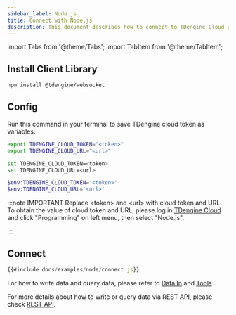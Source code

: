 ```yaml
---
sidebar_label: Node.js
title: Connect with Node.js
description: This document describes how to connect to TDengine Cloud using the Node.js client library.
---
```


<!-- exclude -->

import Tabs from '@theme/Tabs';
import TabItem from '@theme/TabItem';

<!-- exclude-end -->

## Install Client Library

```bash
npm install @tdengine/websocket
```

## Config

Run this command in your terminal to save TDengine cloud token as variables:

<Tabs defaultValue="bash">
<TabItem value="bash" label="Bash">

```bash
export TDENGINE_CLOUD_TOKEN="<token>"
export TDENGINE_CLOUD_URL="<url>"
```

</TabItem>
<TabItem value="cmd" label="CMD">

```bash
set TDENGINE_CLOUD_TOKEN=<token>
set TDENGINE_CLOUD_URL=<url>
```

</TabItem>
<TabItem value="powershell" label="Powershell">

```powershell
$env:TDENGINE_CLOUD_TOKEN='<token>'
$env:TDENGINE_CLOUD_URL='<url>'
```

</TabItem>
</Tabs>

<!-- exclude -->

:::note IMPORTANT
Replace &lt;token&gt; and &lt;url&gt; with cloud token and URL.
To obtain the value of cloud token and URL, please log in [TDengine Cloud](https://cloud.tdengine.com) and click "Programming" on left menu, then select "Node.js".

:::

<!-- exclude-end -->

## Connect

```javascript
{{#include docs/examples/node/connect.js}}
```

For how to write data and query data, please refer to [Data In](https://docs.tdengine.com/cloud/data-in/) and [Tools](https://docs.tdengine.com/cloud/tools/).

For more details about how to write or query data via REST API, please check [REST API](https://docs.tdengine.com/cloud/programming/connect/rest-api/).
